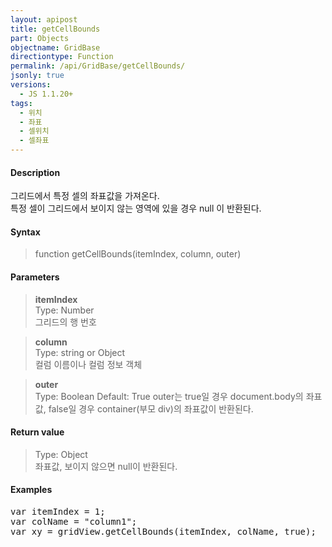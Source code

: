 ```yaml
---
layout: apipost
title: getCellBounds
part: Objects
objectname: GridBase
directiontype: Function
permalink: /api/GridBase/getCellBounds/
jsonly: true
versions:
  - JS 1.1.20+
tags: 
  - 위치
  - 좌표
  - 셀위치
  - 셀좌표
---
```



#### Description

그리드에서 특정 셀의 좌표값을 가져온다.  
특정 셀이 그리드에서 보이지 않는 영역에 있을 경우 null 이 반환된다.  

#### Syntax

> function getCellBounds(itemIndex, column, outer)

#### Parameters

> **itemIndex**  
> Type: Number  
> 그리드의 행 번호 

> **column**  
> Type: string or Object  
> 컬럼 이름이나 컬럼 정보 객체  

> **outer**  
> Type: Boolean 
> Default: True
> outer는 true일 경우 document.body의 좌표값, false일 경우 container(부모 div)의 좌표값이 반환된다.     

#### Return value

> Type: Object  
> 좌표값, 보이지 않으면 null이 반환된다.    

#### Examples 

<pre class="prettyprint">
var itemIndex = 1;
var colName = "column1";
var xy = gridView.getCellBounds(itemIndex, colName, true);
</pre>

